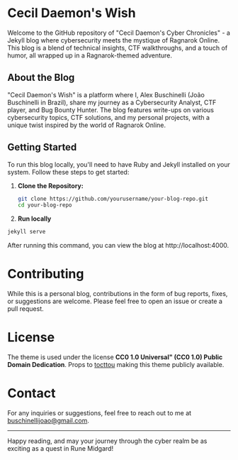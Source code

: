 # Cecil Daemon's Wish

Welcome to the GitHub repository of "Cecil Daemon's Cyber Chronicles" - a Jekyll blog where cybersecurity meets the mystique of Ragnarok Online. This blog is a blend of technical insights, CTF walkthroughs, and a touch of humor, all wrapped up in a Ragnarok-themed adventure.

## About the Blog

"Cecil Daemon's Wish" is a platform where I, Alex Buschinelli (João Buschinelli in Brazil), share my journey as a Cybersecurity Analyst, CTF player, and Bug Bounty Hunter. The blog features write-ups on various cybersecurity topics, CTF solutions, and my personal projects, with a unique twist inspired by the world of Ragnarok Online.

## Getting Started

To run this blog locally, you'll need to have Ruby and Jekyll installed on your system. Follow these steps to get started:

1. **Clone the Repository:**

   ```bash
   git clone https://github.com/yourusername/your-blog-repo.git
   cd your-blog-repo
   ```

2. **Run locally**
```bash
jekyll serve
```

After running this command, you can view the blog at http://localhost:4000.

# Contributing

While this is a personal blog, contributions in the form of bug reports, fixes, or suggestions are welcome. Please feel free to open an issue or create a pull request.

# License

The theme is used under the license **CC0 1.0 Universal" (CC0 1.0) Public Domain Dedication**. Props to [tocttou](https://github.com/tocttou) making this theme publicly available.

# Contact

For any inquiries or suggestions, feel free to reach out to me at buschinellijoao@gmail.com.

----------------

Happy reading, and may your journey through the cyber realm be as exciting as a quest in Rune Midgard!